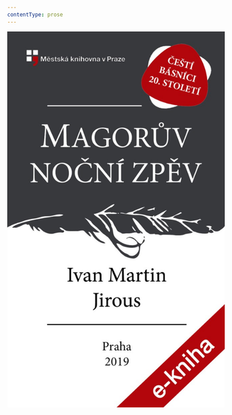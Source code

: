 ```yaml
---
contentType: prose
---
```


<section>

![20_magoruv_nocni_zpev_2020.jpg](./resources/20_magoruv_nocni_zpev__fmt.jpeg)

</section>
